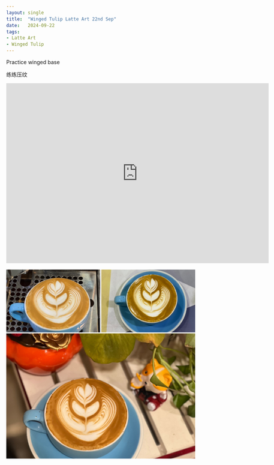 ```yaml
---
layout: single
title:  "Winged Tulip Latte Art 22nd Sep"
date:   2024-09-22
tags:
- Latte Art
- Winged Tulip
---
```



Practice winged base

练练压纹



<div class="embed-container">
  <iframe
      src="https://www.youtube.com/embed/dML0ZL1yub8"
      width="700"
      height="480"
      frameborder="0"
      allowfullscreen="true">
  </iframe>
</div>


![](/assets/img/2024/09/22/CF0AD9CD-21C2-476F-BFFD-DA4B97B53451.JPG)


